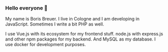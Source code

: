 ### Hello everyone 🦄

My name is Boris Breuer. I live in Cologne and I am developing in JavaScript. Sometimes I write a bit PHP as well.

I use Vue.js with its ecosystem for my frontend stuff. node.js with express.js and other npm packages for my backend. And MySQL as my database. I use docker for development purposes.



<!--
**borisbreuer/borisbreuer** is a ✨ _special_ ✨ repository because its `README.md` (this file) appears on your GitHub profile.

Here are some ideas to get you started:

- 🔭 I’m currently working on ...
- 🌱 I’m currently learning ...
- 👯 I’m looking to collaborate on ...
- 🤔 I’m looking for help with ...
- 💬 Ask me about ...
- 📫 How to reach me: ...
- 😄 Pronouns: ...
- ⚡ Fun fact: ...
-->
